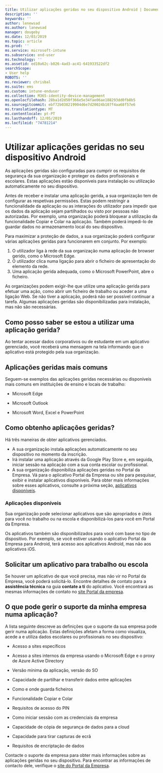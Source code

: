 ```yaml
---
title: Utilizar aplicações geridas no seu dispositivo Android | Documentos da Microsoft
description: ''
keywords: ''
author: lenewsad
ms.author: lanewsad
manager: dougeby
ms.date: 12/03/2019
ms.topic: article
ms.prod: ''
ms.service: microsoft-intune
ms.subservice: end-user
ms.technology: ''
ms.assetid: ed10a62c-b026-4ad3-ac41-641933522df2
searchScope:
- User help
ROBOTS: ''
ms.reviewer: chrisbal
ms.suite: ems
ms.custom: intune-enduser
ms.collection: M365-identity-device-management
ms.openlocfilehash: 28ba1d2d50f366e5e34fae06ae188293dd0fb8b5
ms.sourcegitcommit: ebf72b038219904d6e7d20024b107f4aa68f57e6
ms.translationtype: MT
ms.contentlocale: pt-PT
ms.lasthandoff: 12/05/2019
ms.locfileid: "74781214"
---
```

# <a name="use-managed-apps-on-your-android-device"></a>Utilizar aplicações geridas no seu dispositivo Android
As aplicações geridas são configuradas para cumprir os requisitos de segurança da sua organização e proteger os dados profissionais e escolares. Estas aplicações estão disponíveis para instalação ou utilização automaticamente no seu dispositivo. 

Antes de receber e instalar uma aplicação gerida, a sua organização tem de configurar as respetivas permissões. Estas podem restringir a funcionalidade da aplicação ou as interações do utilizador para impedir que os dados da aplicação sejam partilhados ou visto por pessoas não autorizadas. Por exemplo, uma organização poderá bloquear a utilização da funcionalidade Copiar e Colar na aplicação. Também poderá impedi-lo de guardar dados no armazenamento local do seu dispositivo.

Para maximizar a proteção de dados, a sua organização poderá configurar várias aplicações geridas para funcionarem em conjunto. Por exemplo:
1. O utilizador liga à rede da sua organização numa aplicação de browser gerido, como o Microsoft Edge.
2. O utilizador clica numa ligação para abrir o ficheiro de apresentação do elemento da rede.
3. Uma aplicação gerida adequada, como o Microsoft PowerPoint, abre o ficheiro.

As organizações podem exigir-lhe que utilize uma aplicação gerida para efetuar uma ação, como abrir um ficheiro de trabalho ou aceder a uma ligação Web. Se não tiver a aplicação, poderá não ser possível continuar a tarefa. Algumas aplicações geridas são disponibilizadas para instalação, mas não são necessárias.

## <a name="how-do-i-know-im-using-a-managed-app"></a>Como posso saber se estou a utilizar uma aplicação gerida?
Ao tentar acessar dados corporativos ou de estudante em um aplicativo gerenciado, você receberá uma mensagem na tela informando que o aplicativo está protegido pela sua organização. 

## <a name="commonly-managed-apps"></a>Aplicações geridas mais comuns  
Seguem-se exemplos das aplicações geridas necessárias ou disponíveis mais comuns em instituições de ensino e locais de trabalho:

- Microsoft Edge

- Microsoft Outlook

- Microsoft Word, Excel e PowerPoint

## <a name="how-do-i-get-managed-apps"></a>Como obtenho aplicações geridas?
Há três maneiras de obter aplicativos gerenciados.  
* A sua organização instala aplicações automaticamente no seu dispositivo no momento da inscrição.  
* Irá instalar uma aplicação através da Google Play Store e, em seguida, iniciar sessão na aplicação com a sua conta escolar ou profissional.    
* A sua organização disponibiliza aplicações geridas no Portal da Empresa. Vá para o aplicativo Portal da Empresa ou site para pesquisar, exibir e instalar aplicativos disponíveis. Para obter mais informações sobre esses aplicativos, consulte a próxima seção, [aplicativos disponíveis](#available-apps).  

### <a name="available-apps"></a>Aplicações disponíveis   
 Sua organização pode selecionar aplicativos que são apropriados e úteis para você no trabalho ou na escola e disponibilizá-los para você em Portal da Empresa.  

 Os aplicativos também são disponibilizados para você com base no tipo de dispositivo. Por exemplo, se você estiver usando o aplicativo Portal da Empresa para Android, terá acesso aos aplicativos Android, mas não aos aplicativos iOS.   

## <a name="request-an-app-for-work-or-school"></a>Solicitar um aplicativo para trabalho ou escola   
 Se houver um aplicativo de que você precisa, mas não vir no Portal da Empresa, você poderá solicitá-lo. Encontre detalhes de contato para a **assistência técnica** na guia **contate a ti** do aplicativo. Você encontrará as mesmas informações de contato no [site Portal da empresa](https://go.microsoft.com/fwlink/?linkid=2010980).   

## <a name="what-can-my-company-support-manage-in-an-app"></a>O que pode gerir o suporte da minha empresa numa aplicação?  
A lista seguinte descreve as definições que o suporte da sua empresa pode gerir numa aplicação. Estas definições afetam a forma como visualiza, acede a e utiliza dados escolares ou profissionais no seu dispositivo:

* Acesso a sites específicos  

* Acesso a sites internos da empresa usando o Microsoft Edge e o proxy de Azure Active Directory  

* Versão mínima da aplicação, versão do SO

* Capacidade de partilhar e transferir dados entre aplicações  

* Como e onde guarda ficheiros  

* Funcionalidade Copiar e Colar  

* Requisitos de acesso do PIN  

* Como iniciar sessão com as credenciais da empresa  

* Capacidade de cópia de segurança de dados para a cloud  

* Capacidade para tirar capturas de ecrã  

* Requisitos de encriptação de dados  

Contacte o suporte da empresa para obter mais informações sobre as aplicações geridas no seu dispositivo. Para encontrar as informações de contacto dele, verifique o [site do Portal da Empresa](https://go.microsoft.com/fwlink/?linkid=2010980).
